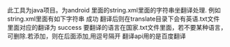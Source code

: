 此工具为java项目。为android 里面的string.xml里面的字符串坐翻译处理.
例如string.xml里面有如下字符串
<string name="success">成功</string>
翻译后则在translate目录下会有英语.txt文件
里面对应的翻译为
<string name="success">success</string>
要翻译的语言在国家.txt文件里面，若不要某种语言，可删除.若添加，则在后面添加,用逗号隔开
翻译api用的是百度翻译
